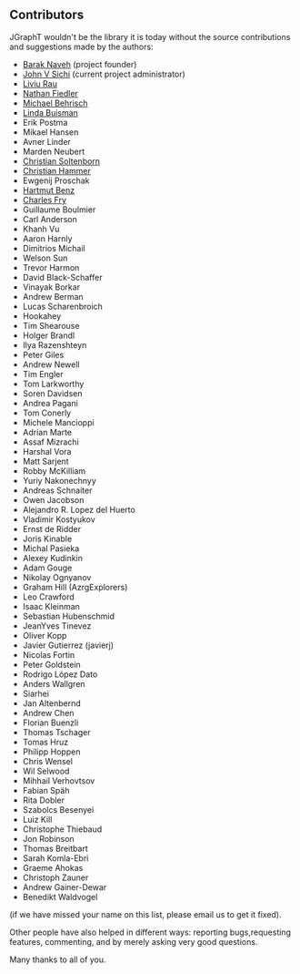 ## Contributors ##

JGraphT wouldn't be the library it is today without the source contributions and suggestions made by the authors:

- [Barak Naveh](http://sourceforge.net/users/barak_naveh/) (project founder)
- [John V Sichi](http://sourceforge.net/users/perfecthash/) (current project administrator)
- [Liviu Rau](http://sourceforge.net/users/liviu_aurelian/)
- [Nathan Fiedler](http://www.bluemarsh.com/personal/index.html)
- [Michael Behrisch](http://sourceforge.net/users/behrisch/)
- [Linda Buisman](http://sourceforge.net/users/linda_buisman/)
- Erik Postma
- Mikael Hansen
- Avner Linder
- Marden Neubert
- [Christian Soltenborn](http://sourceforge.net/users/csoltenborn/)
- [Christian Hammer](http://sourceforge.net/users/hammerc/)
- Ewgenij Proschak
- [Hartmut Benz](http://sourceforge.net/users/ivins/)
- [Charles Fry](http://frogcircus.org/)
- Guillaume Boulmier
- Carl Anderson
- Khanh Vu
- Aaron Harnly
- Dimitrios Michail
- Welson Sun
- Trevor Harmon
- David Black-Schaffer
- Vinayak Borkar
- Andrew Berman
- Lucas Scharenbroich
- Hookahey
- Tim Shearouse
- Holger Brandl
- Ilya Razenshteyn
- Peter Giles
- Andrew Newell
- Tim Engler
- Tom Larkworthy
- Soren Davidsen
- Andrea Pagani
- Tom Conerly
- Michele Mancioppi
- Adrian Marte
- Assaf Mizrachi
- Harshal Vora
- Matt Sarjent
- Robby McKilliam
- Yuriy Nakonechnyy
- Andreas Schnaiter
- Owen Jacobson
- Alejandro R. Lopez del Huerto
- Vladimir Kostyukov
- Ernst de Ridder
- Joris Kinable
- Michal Pasieka
- Alexey Kudinkin
- Adam Gouge
- Nikolay Ognyanov
- Graham Hill (AzrgExplorers)
- Leo Crawford
- Isaac Kleinman
- Sebastian Hubenschmid
- JeanYves Tinevez
- Oliver Kopp
- Javier Gutierrez (javierj)
- Nicolas Fortin
- Peter Goldstein
- Rodrigo López Dato
- Anders Wallgren
- Siarhei
- Jan Altenbernd
- Andrew Chen
- Florian Buenzli
- Thomas Tschager
- Tomas Hruz
- Philipp Hoppen
- Chris Wensel
- Wil Selwood
- Mihhail Verhovtsov
- Fabian Späh
- Rita Dobler
- Szabolcs Besenyei
- Luiz Kill
- Christophe Thiebaud
- Jon Robinson
- Thomas Breitbart
- Sarah Komla-Ebri
- Graeme Ahokas
- Christoph Zauner
- Andrew Gainer-Dewar
- Benedikt Waldvogel

(if we have missed your name on this list, please email us to get it fixed).

Other people have also helped in different ways: reporting bugs,requesting features, commenting, and by merely asking very good questions.

Many thanks to all of you.
